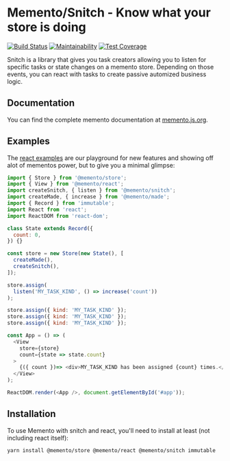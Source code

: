 # Memento/Snitch - Know what your store is doing

[![Build Status](https://travis-ci.org/jeanfortheweb/memento.svg?branch=master)](https://travis-ci.org/jeanfortheweb/memento) [![Maintainability](https://api.codeclimate.com/v1/badges/5494041ca69fd977cae6/maintainability)](https://codeclimate.com/github/jeanfortheweb/memento/maintainability) [![Test Coverage](https://api.codeclimate.com/v1/badges/5494041ca69fd977cae6/test_coverage)](https://codeclimate.com/github/jeanfortheweb/memento/test_coverage)

Snitch is a library that gives you task creators allowing you to listen for specific tasks or state changes on a memento store. Depending on those events, you can react with tasks to create passive automized business logic.

## Documentation

You can find the complete memento documentation at [memento.js.org](http://memento.js.org).

## Examples

The [react examples](https://github.com/jeanfortheweb/memento/tree/master/packages/react-examples) are our playground for new features and showing off alot of mementos power, but to give you a minimal glimpse:

```js
import { Store } from '@memento/store';
import { View } from '@memento/react';
import createSnitch, { listen } from '@memento/snitch';
import createMade, { increase } from '@memento/made';
import { Record } from 'immutable';
import React from 'react';
import ReactDOM from 'react-dom';

class State extends Record({
  count: 0,
}) {}

const store = new Store(new State(), [
  createMade(), 
  createSnitch(),
]);

store.assign(
  listen('MY_TASK_KIND', () => increase('count'))
);

store.assign({ kind: 'MY_TASK_KIND' });
store.assign({ kind: 'MY_TASK_KIND' });
store.assign({ kind: 'MY_TASK_KIND' });

const App = () => (
  <View
    store={store}
    count={state => state.count}
  >
    {({ count })=> <div>MY_TASK_KIND has been assigned {count} times.</div>}
  </View>
);

ReactDOM.render(<App />, document.getElementById('#app'));
```

## Installation

To use Memento with snitch and react, you'll need to install at least (not including react itself):

```sh
yarn install @memento/store @memento/react @memento/snitch immutable
```
